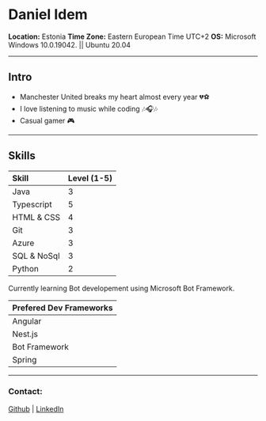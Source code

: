 # Daniel Idem

**Location:** Estonia
**Time Zone:** Eastern European Time UTC+2
**OS:** Microsoft Windows 10.0.19042. || Ubuntu 20.04

------------------------

Intro
-----

* Manchester United breaks my heart almost every year 💔⚽️
* I love listening to music while coding 🎶🎧🎶
* Casual gamer 🎮

--------------------------

Skills
------
| Skill       | Level (1-5) |
| :---------- | :---------- |
| Java        | 3           |
| Typescript  | 5           |
| HTML & CSS  | 4           |
| Git         | 3           |
| Azure       | 3           |
| SQL & NoSql | 3           |
| Python      | 2           |

Currently learning Bot developement using Microsoft Bot Framework.

| **Prefered Dev Frameworks** |
| --------------------------- |
| Angular                     |
| Nest.js                     |
| Bot Framework               |
| Spring                      |

-----------------------------------
### Contact:
[Github](https://github.com/dinirichard) | [LinkedIn](https://www.linkedin.com/in/daniel-idem/)
